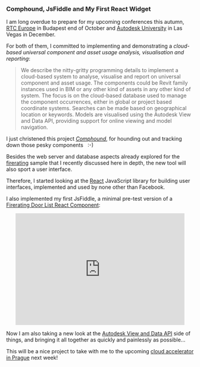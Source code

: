 <head>
<title>The 3D Web Coder</title>
<meta http-equiv="Content-Type" content="text/html; charset=utf-8"/>
<link rel="stylesheet" type="text/css" href="3dwc.css"/>
<script src="run_prettify.js" type="text/javascript"></script>
<!--
<script src="https://google-code-prettify.googlecode.com/svn/loader/run_prettify.js" type="text/javascript"></script>
-->
</head>

<!---

#Autodesk #IoT #SeeControl #3dwebcoder #revitapi #cloud #restapi #adsk
#3dwebcoder #python #adskdevnetwrk #adsk #markdown #asciidoc
#gcal #caldav #cloud #googleapi #restapi
#nodejs #revitapi #mongodb #mongolab #heroku
#mongoosejs #expressjs
#milanojs
#3dwebaccel #prague #webgl #3dweb #a360
#au2015 #autocad #inventor #ah8 #cubeathens #developers
#aws #revitapi #jquery #handlebars #heroku
akn_include

Comphound, #JsFiddle, My First #Reactjs Widget #3dwebcoder #javascript #autodesku #rtceur #revitapi #adsk

Comphound, JsFiddle and My First React Component
- prepare for conferences, RTC Europe in Budapest and Autodesk University in Las Vegas
- implement a cloud-based universal component and asset usage analysis, visualisation and reporting, christened Comphound, for hounding out and tracking down those pesky components :-)
- looking at the React JavaScript library
- implemented my first JsFiddle
- taking a new look at the Autodesk View and Data API
- prepare for the cloud accelerator in Prague...

-->


### Comphound, JsFiddle and My First React Widget

I am long overdue to prepare for my upcoming conferences this autumn,
[RTC Europe](http://www.rtcevents.com/rtc2015eu) in Budapest end of October and
[Autodesk University](http://au.autodesk.com) in Las Vegas in December.

For both of them, I committed to implementing and demonstrating a *cloud-based universal component and asset usage analysis, visualisation and reporting*:

> We describe the nitty-gritty programming details to implement a cloud-based system to analyse, visualise and report on universal component and asset usage. The components could be Revit family instances used in BIM or any other kind of assets in any other kind of system. The focus is on the cloud-based database used to manage the component occurrences, either in global or project based coordinate systems. Searches can be made based on geographical location or keywords. Models are visualised using the Autodesk View and Data API, providing support for online viewing and model navigation.

I just christened this project
*[Comphound](https://github.com/jeremytammik/comphound)*,
for hounding out and tracking down those pesky components &nbsp; :-)

Besides the web server and database aspects already explored for the [firerating](https://github.com/jeremytammik/firerating) sample that I recently discussed here in depth, the new tool will also sport a user interface.

Therefore, I started looking at the [React](https://facebook.github.io/react) JavaScript library for building user interfaces, implemented and used by none other than Facebook.

I also implemented my first JsFiddle, a minimal pre-test version of a
[Firerating Door List React Component](http://jsfiddle.net/jeremytammik/tm6ebc9m/8):

<center>
<iframe width="90%" height="300" src="http://jsfiddle.net/jeremytammik/tm6ebc9m/8/embedded/" allowfullscreen="allowfullscreen" frameborder="0"></iframe>
</center>

Now I am also taking a new look at the
[Autodesk View and Data API](https://developer.autodesk.com/api/view-and-data-api) side
of things, and bringing it all together as quickly and painlessly as possible...

This will be a nice project to take with me to the upcoming
[cloud accelerator in Prague](http://thebuildingcoder.typepad.com/blog/2015/06/accelerator-appstore-disqus-and-aec-devblog-articles.html#2) next week!
